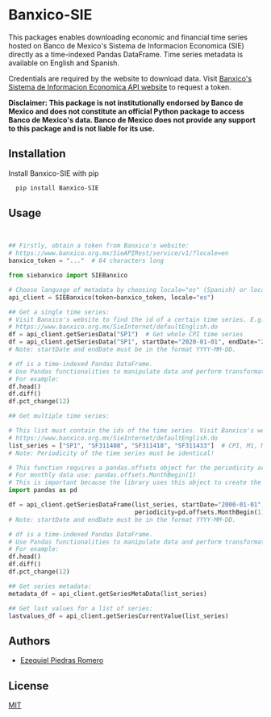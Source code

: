 
# Banxico-SIE

This packages enables downloading economic and financial time series hosted on Banco de Mexico's Sistema de Informacion Economica (SIE) directly as a time-indexed Pandas DataFrame. Time series metadata is available on English and Spanish.

Credentials are required by the website to download data. Visit [Banxico's Sistema de Informacion Economica API website](https://www.banxico.org.mx/SieAPIRest/service/v1/?locale=en) to request a token.

**Disclaimer: This package is not institutionally endorsed by Banco de Mexico and does not constitute an official Python package to access Banco de Mexico's data. Banco de Mexico does not provide any support to this package and is not liable for its use.**


## Installation

Install Banxico-SIE with pip

```bash
  pip install Banxico-SIE
```
## Usage

```python


## Firstly, obtain a token from Banxico's website:
# https://www.banxico.org.mx/SieAPIRest/service/v1/?locale=en
banxico_token = "..."  # 64 characters long

from siebanxico import SIEBanxico

# Choose language of metadata by choosing locale="es" (Spanish) or locale="en" (English).
api_client = SIEBanxico(token=banxico_token, locale="es")

## Get a single time series:
# Visit Banxico's website to find the id of a certain time series. E.g., "SP1" is Monthly CPI.
# https://www.banxico.org.mx/SieInternet/defaultEnglish.do
df = api_client.getSeriesData("SP1")  # Get whole CPI time series
df = api_client.getSeriesData("SP1", startDate="2020-01-01", endDate="2020-12-31")  # Get time series for a date range
# Note: startDate and endDate must be in the format YYYY-MM-DD.

# df is a time-indexed Pandas DataFrame.
# Use Pandas functionalities to manipulate data and perform transformations.
# For example:
df.head()
df.diff()
df.pct_change(12)

## Get multiple time series:

# This list must contain the ids of the time series. Visit Banxico's website to find this.
# https://www.banxico.org.mx/SieInternet/defaultEnglish.do
list_series = ["SP1", "SF311408", "SF311418", "SF311433"]  # CPI, M1, M2, M3 (all in monthly frequency)
# Note: Periodicity of the time series must be identical!

# This function requires a pandas.offsets object for the periodicity argument.
# For monthly data use: pandas.offsets.MonthBegin(1)
# This is important because the library uses this object to create the dataframe's time index.
import pandas as pd

df = api_client.getSeriesDataFrame(list_series, startDate="2000-01-01", endDate="2023-07-31",
                                   periodicity=pd.offsets.MonthBegin(1))
# Note: startDate and endDate must be in the format YYYY-MM-DD.

# df is a time-indexed Pandas DataFrame.
# Use Pandas functionalities to manipulate data and perform transformations.
# For example:
df.head()
df.diff()
df.pct_change(12)

## Get series metadata:
metadata_df = api_client.getSeriesMetaData(list_series)

## Get last values for a list of series:
lastvalues_df = api_client.getSeriesCurrentValue(list_series)


```


## Authors

- [Ezequiel Piedras Romero](https://www.github.com/chekecocol)


## License

[MIT](https://choosealicense.com/licenses/mit/)

